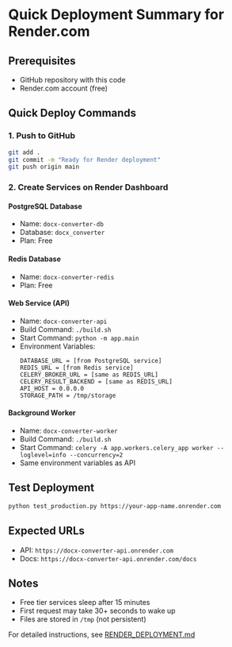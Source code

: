 # Quick Deployment Summary for Render.com

## Prerequisites
- GitHub repository with this code
- Render.com account (free)

## Quick Deploy Commands

### 1. Push to GitHub
```bash
git add .
git commit -m "Ready for Render deployment"
git push origin main
```

### 2. Create Services on Render Dashboard

#### PostgreSQL Database
- Name: `docx-converter-db`
- Database: `docx_converter`
- Plan: Free

#### Redis Database
- Name: `docx-converter-redis`
- Plan: Free

#### Web Service (API)
- Name: `docx-converter-api`
- Build Command: `./build.sh`
- Start Command: `python -m app.main`
- Environment Variables:
  ```
  DATABASE_URL = [from PostgreSQL service]
  REDIS_URL = [from Redis service]
  CELERY_BROKER_URL = [same as REDIS_URL]
  CELERY_RESULT_BACKEND = [same as REDIS_URL]
  API_HOST = 0.0.0.0
  STORAGE_PATH = /tmp/storage
  ```

#### Background Worker
- Name: `docx-converter-worker`
- Build Command: `./build.sh`
- Start Command: `celery -A app.workers.celery_app worker --loglevel=info --concurrency=2`
- Same environment variables as API

## Test Deployment
```bash
python test_production.py https://your-app-name.onrender.com
```

## Expected URLs
- API: `https://docx-converter-api.onrender.com`
- Docs: `https://docx-converter-api.onrender.com/docs`

## Notes
- Free tier services sleep after 15 minutes
- First request may take 30+ seconds to wake up
- Files are stored in `/tmp` (not persistent)

For detailed instructions, see [RENDER_DEPLOYMENT.md](RENDER_DEPLOYMENT.md)
